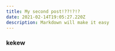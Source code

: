 ```yaml
---
title: My second post!??!?!?
date: 2021-02-14T19:05:27.220Z
description: Markdown will make it easy
---
```


### kekew